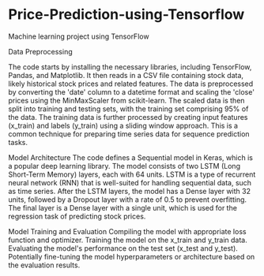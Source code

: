 # Price-Prediction-using-Tensorflow
Machine learning project using TensorFlow

Data Preprocessing

The code starts by installing the necessary libraries, including TensorFlow, Pandas, and Matplotlib.
It then reads in a CSV file containing stock data, likely historical stock prices and related features.
The data is preprocessed by converting the 'date' column to a datetime format and scaling the 'close' prices using the MinMaxScaler from scikit-learn.
The scaled data is then split into training and testing sets, with the training set comprising 95% of the data.
The training data is further processed by creating input features (x_train) and labels (y_train) using a sliding window approach. This is a common technique for preparing time series data for sequence prediction tasks.

Model Architecture
The code defines a Sequential model in Keras, which is a popular deep learning library.
The model consists of two LSTM (Long Short-Term Memory) layers, each with 64 units. LSTM is a type of recurrent neural network (RNN) that is well-suited for handling sequential data, such as time series.
After the LSTM layers, the model has a Dense layer with 32 units, followed by a Dropout layer with a rate of 0.5 to prevent overfitting.
The final layer is a Dense layer with a single unit, which is used for the regression task of predicting stock prices.

Model Training and Evaluation
Compiling the model with appropriate loss function and optimizer.
Training the model on the x_train and y_train data.
Evaluating the model's performance on the test set (x_test and y_test).
Potentially fine-tuning the model hyperparameters or architecture based on the evaluation results.
